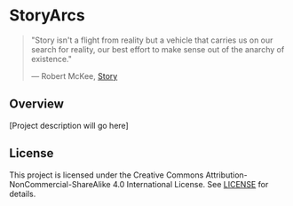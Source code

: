 # StoryArcs

> "Story isn't a flight from reality but a vehicle that carries us on our search for reality, our best effort to make sense out of the anarchy of existence."
>
> ― Robert McKee, [Story](https://mckeestory.com/books/story/)

## Overview
[Project description will go here]

## License
This project is licensed under the Creative Commons Attribution-NonCommercial-ShareAlike 4.0 International License. See [LICENSE](LICENSE) for details.
